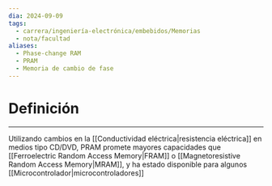 ```yaml
---
dia: 2024-09-09
tags:
  - carrera/ingeniería-electrónica/embebidos/Memorias
  - nota/facultad
aliases:
  - Phase-change RAM
  - PRAM
  - Memoria de cambio de fase
---
```

# Definición
---
Utilizando cambios en la [[Conductividad eléctrica|resistencia eléctrica]] en medios tipo CD/DVD, PRAM promete mayores capacidades que [[Ferroelectric Random Access Memory|FRAM]] o [[Magnetoresistive Random Access Memory|MRAM]], y ha estado disponible para algunos [[Microcontrolador|microcontroladores]]